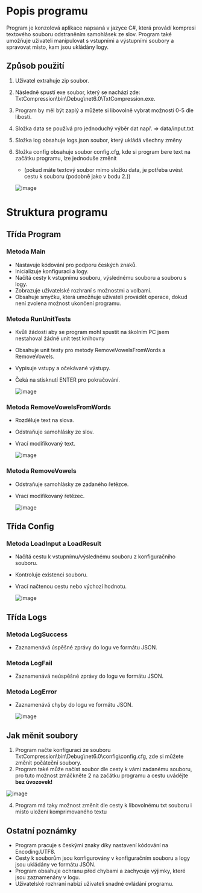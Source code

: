 # Popis programu
Program je konzolová aplikace napsaná v jazyce C#, která provádí kompresi textového souboru odstraněním samohlásek ze slov. Program také umožňuje uživateli manipulovat s vstupními a výstupními soubory a spravovat místo, kam jsou ukládány logy.

## Způsob použití
1. Uživatel extrahuje zip soubor.
2. Následně spustí exe soubor, který se nachází zde: TxtCompression\bin\Debug\net6.0\TxtCompression.exe.
3. Program by měl být zaplý a můžete si libovolně vybrat možnosti 0-5 dle libosti.
4. Složka data se používá pro jednoduchý výběr dat např. => data/input.txt
5. Složka log obsahuje logs.json soubor, který ukládá všechny změny
6. Složka config obsahuje soubor config.cfg, kde si program bere text na začátku programu, lze jednoduše změnit
   - (pokud máte textový soubor mimo složku data, je potřeba uvést cestu k souboru (podobně jako v bodu 2.))

   ![image](https://github.com/MichalStilec/Komprimator/assets/113086016/6cdb199a-6e4d-41fe-8ba1-2217d102ac8b)

# Struktura programu

## Třída Program

### Metoda Main
- Nastavuje kódování pro podporu českých znaků.
- Inicializuje konfiguraci a logy.
- Načítá cesty k vstupnímu souboru, výslednému souboru a souboru s logy.
- Zobrazuje uživatelské rozhraní s možnostmi a volbami.
- Obsahuje smyčku, která umožňuje uživateli provádět operace, dokud není zvolena možnost ukončení programu.
  
### Metoda RunUnitTests
- Kvůli žádosti aby se program mohl spustit na školním PC jsem nestahoval žádné unit test knihovny
- Obsahuje unit testy pro metody RemoveVowelsFromWords a RemoveVowels.
- Vypisuje vstupy a očekávané výstupy.
- Čeká na stisknutí ENTER pro pokračování.
  
  ![image](https://github.com/MichalStilec/Komprimator/assets/113086016/03796279-6aed-4507-bf89-b05e1bbbe581)

  
### Metoda RemoveVowelsFromWords
- Rozděluje text na slova.
- Odstraňuje samohlásky ze slov.
- Vrací modifikovaný text.

  ![image](https://github.com/MichalStilec/Komprimator/assets/113086016/18408d80-49e2-418a-94ad-9410f8ef76fb)

### Metoda RemoveVowels
- Odstraňuje samohlásky ze zadaného řetězce.
- Vrací modifikovaný řetězec.

  ![image](https://github.com/MichalStilec/Komprimator/assets/113086016/ee21e7a2-80b9-48e7-a40c-4ac09688bab4)

## Třída Config

### Metoda LoadInput a LoadResult
- Načítá cestu k vstupnímu/výslednému souboru z konfiguračního souboru.
- Kontroluje existenci souboru.
- Vrací načtenou cestu nebo výchozí hodnotu.

  ![image](https://github.com/MichalStilec/Komprimator/assets/113086016/ed7c78ad-6f1b-4199-8200-b8d092ccd126)


## Třída Logs
### Metoda LogSuccess
- Zaznamenává úspěšné zprávy do logu ve formátu JSON.
### Metoda LogFail
- Zaznamenává neúspěšné zprávy do logu ve formátu JSON.
### Metoda LogError
- Zaznamenává chyby do logu ve formátu JSON.

  ![image](https://github.com/MichalStilec/Komprimator/assets/113086016/1ab9fbfd-277a-4821-b7c5-7fcf8857db4d)

  
## Jak měnit soubory
1. Program načte konfiguraci ze souboru TxtCompression\bin\Debug\net6.0\config\config.cfg, zde si můžete změnit počáteční soubory.
2. Program také může načíst soubor dle cesty k vámi zadanému souboru, pro tuto možnost zmáčkněte 2 na začátku programu a cestu uvádějte **bez úvozovek!**

![image](https://github.com/MichalStilec/Komprimator/assets/113086016/41c92c5b-7a1d-4b3c-9f16-14e722a2fdc2)

   
4. Program má taky možnost změnit dle cesty k libovolnému txt souboru i místo uložení komprimovaného textu

## Ostatní poznámky
- Program pracuje s českými znaky díky nastavení kódování na Encoding.UTF8.
- Cesty k souborům jsou konfigurovány v konfiguračním souboru a logy jsou ukládány ve formátu JSON.
- Program obsahuje ochranu před chybami a zachycuje výjimky, které jsou zaznamenány v logu.
- Uživatelské rozhraní nabízí uživateli snadné ovládání programu.

